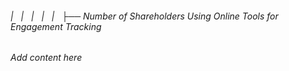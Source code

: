 ###### |   |   |   |   |   ├── Number of Shareholders Using Online Tools for Engagement Tracking

*Add content here*